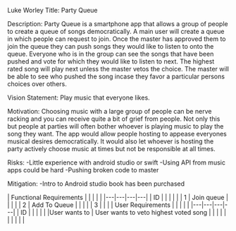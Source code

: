 Luke Worley
Title: Party Queue

Description: Party Queue is a smartphone app that allows a group of people to create a queue of songs democratically. A main user will create a queue in which people can request to join. Once the master has approved them to join the queue they can push songs they would like to listen to onto the queue. Everyone who is in the group can see the songs that have been pushed and vote for which they would like to listen to next. The highest rated song will play next unless the master vetos the choice. The master will be able to see who pushed the song incase they favor a particular persons choices over others.    

Vision Statement: Play music that everyone likes.

Motivation: Choosing music with a large group of people can be nerve racking and you can receive quite a bit of grief from people. Not only this but people at parties will often bother whoever is playing music to play the song they want.  The app would allow people hosting to appease everyones musical desires democratically. It would also let whoever is hosting the party actively choose music at times but not be responsible at all times. 

Risks:
-Little experience with android studio or swift
-Using API from music apps could be hard
-Pushing broken code to master

Mitigation:
-Intro to Android studio book has been purchased

| Functional Requirements  | |   |   |   |
|---|---|---|---|
| ID  |   |   |   |   |
| 1 | Join queue   |   |   |   |
| 2  | Add To Queue   |   |   |   |
| 3   |         |     |
| User Requirements  | |   |   |   |
|---|---|---|---|
|  ID |   |   |   |   |
|User wants to  | User wants to veto highest voted song  |   |   |   |
|   |   |   |   |   |

